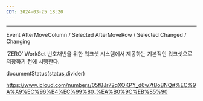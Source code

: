 ```yaml
---
CDT: 2024-03-25 18:20
---
```

---

Event
AfterMoveColumn / Selected
AfterMoveRow / Selected
Changed / Changing

‘ZERO’ WorkSet
번호채번을 위한 워크셋
시스템에서 제공하는 기본적인 워크셋으로 저장하기 전에 시행한다.

documentStatus(status,divider)


https://www.icloud.com/numbers/05f8Jr72qXOKPY_d6w7tBoBNQ#%EC%9A%A9%EC%96%B4%EC%99%80_%EA%B0%9C%EB%85%90



